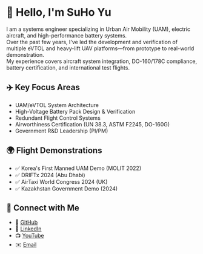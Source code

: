# 👋 Hello, I'm SuHo Yu

I am a systems engineer specializing in Urban Air Mobility (UAM), electric aircraft, and high-performance battery systems.  
Over the past few years, I've led the development and verification of multiple eVTOL and heavy-lift UAV platforms—from prototype to real-world demonstration.  
My experience covers aircraft system integration, DO-160/178C compliance, battery certification, and international test flights.

## ✈️ Key Focus Areas
- UAM/eVTOL System Architecture
- High-Voltage Battery Pack Design & Verification
- Redundant Flight Control Systems
- Airworthiness Certification (UN 38.3, ASTM F2245, DO-160G)
- Government R&D Leadership (PI/PM)

## 🌍 Flight Demonstrations
- ✅ Korea's First Manned UAM Demo (MOLIT 2022)
- ✅ DRIFTx 2024 (Abu Dhabi)
- ✅ AirTaxi World Congress 2024 (UK)
- ✅ Kazakhstan Government Demo (2024)

## 🔗 Connect with Me
- 🐙 [GitHub](https://github.com/yoosuho)
- 💼 [LinkedIn](https://www.linkedin.com/in/suho-yu/)
- 📺 [YouTube](https://www.youtube.com/@jenk5109)
- ✉️ [Email](mailto:yoosuho97@gmail.com)
